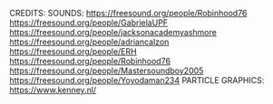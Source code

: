 CREDITS:
SOUNDS:
https://freesound.org/people/Robinhood76
https://freesound.org/people/GabrielaUPF
https://freesound.org/people/jacksonacademyashmore
https://freesound.org/people/adriancalzon
https://freesound.org/people/ERH
https://freesound.org/people/Robinhood76
https://freesound.org/people/Mastersoundboy2005
https://freesound.org/people/Yoyodaman234
PARTICLE GRAPHICS:
https://www.kenney.nl/

